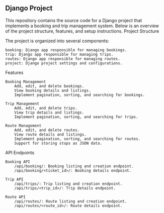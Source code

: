 ## Django Project 

This repository contains the source code for a Django project that implements a booking and trip management system. Below is an overview of the project structure, features, and setup instructions.
Project Structure

The project is organized into several components:

    booking: Django app responsible for managing bookings.
    trip: Django app responsible for managing trips.
    routes: Django app responsible for managing routes.
    project: Django project settings and configurations.

Features

    Booking Management
        Add, edit, and delete bookings.
        View booking details and listings.
        Implement pagination, sorting, and searching for bookings.

    Trip Management
        Add, edit, and delete trips.
        View trip details and listings.
        Implement pagination, sorting, and searching for trips.

    Route Management
        Add, edit, and delete routes.
        View route details and listings.
        Implement pagination, sorting, and searching for routes.
        Support for storing stops as JSON data.

API Endpoints

    Booking API
        /api/booking/: Booking listing and creation endpoint.
        /api/booking/<ticket_id>/: Booking details endpoint.

    Trip API
        /api/trips/: Trip listing and creation endpoint.
        /api/trips/<trip_id>/: Trip details endpoint.

    Route API
        /api/routes/: Route listing and creation endpoint.
        /api/routes/<route_id>/: Route details endpoint.
